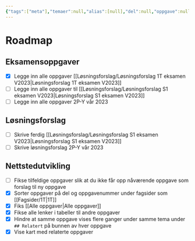 ```yaml
---
{"tags":["meta"],"temaer":null,"alias":[null],"del":null,"oppgave":null,"fag":null,"eksamen":null,"dg-publish":true,"title":"Roadmap","date":"2023-05-29","modified":"2023-05-30","permalink":"/roadmap/","dgPassFrontmatter":true}
---
```



# Roadmap

## Eksamensoppgaver
- [x] Legge inn alle oppgaver [[Løsningsforslag/Løsningsforslag 1T eksamen V2023\|Løsningsforslag 1T eksamen V2023]]
- [ ] Legge inn alle oppgaver til [[Løsningsforslag/Løsningsforslag S1 eksamen V2023\|Løsningsforslag S1 eksamen V2023]]
- [ ] Legge inn alle oppgaver 2P-Y vår 2023

## Løsningsforslag
- [ ] Skrive ferdig [[Løsningsforslag/Løsningsforslag S1 eksamen V2023\|Løsningsforslag S1 eksamen V2023]]
- [ ] Skrive løsningsforslag 2P-Y vår 2023

## Nettstedutvikling
- [ ] Fikse tilfeldige oppgaver slik at du ikke får opp nåværende oppgave som forslag til ny oppgave
- [x] Sorter oppgaver på del og oppgavenummer under fagsider som [[Fagsider/1T\|1T]]
- [x] Fiks [[Alle oppgaver\|Alle oppgaver]]
- [x] Fikse alle lenker i tabeller til andre oppgaver
- [x] Hindre at samme oppgave vises flere ganger under samme tema under `## Relatert` på bunnen av hver oppgave
- [x] Vise kart med relaterte oppgaver
